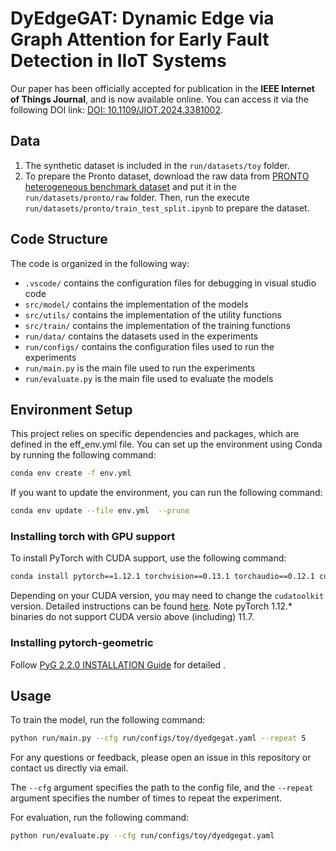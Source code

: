 # DyEdgeGAT: Dynamic Edge via Graph Attention for Early Fault Detection in IIoT Systems

Our paper has been officially accepted for publication in the **IEEE Internet of Things Journal**, and is now available online. You can access it via the following DOI link: [DOI: 10.1109/JIOT.2024.3381002](https://doi.org/10.1109/JIOT.2024.3381002).

## Data
1. The synthetic dataset is included in the `run/datasets/toy` folder.
2. To prepare the Pronto dataset, download the raw data from [PRONTO heterogeneous benchmark dataset](https://zenodo.org/records/1341583) and put it in the `run/datasets/pronto/raw` folder. Then, run the execute `run/datasets/pronto/train_test_split.ipynb` to prepare the dataset.

## Code Structure
The code is organized in the following way:
- `.vscode/` contains the configuration files for debugging in visual studio code
- `src/model/` contains the implementation of the models
- `src/utils/` contains the implementation of the utility functions
- `src/train/` contains the implementation of the training functions
- `run/data/` contains the datasets used in the experiments
- `run/configs/` contains the configuration files used to run the experiments
- `run/main.py` is the main file used to run the experiments
- `run/evaluate.py` is the main file used to evaluate the models

## Environment Setup
This project relies on specific dependencies and packages, which are defined in the eff_env.yml file. You can set up the environment using Conda by running the following command:

```bash
conda env create -f env.yml
```

If you want to update the environment, you can run the following command:

```bash 
conda env update --file env.yml  --prune
```

### Installing torch with GPU support
To install PyTorch with CUDA support, use the following command:

```bash 
conda install pytorch==1.12.1 torchvision==0.13.1 torchaudio==0.12.1 cudatoolkit=10.2 -c pytorch
```

Depending on your CUDA version, you may need to change the `cudatoolkit` version.
Detailed instructions can be found [here](https://pytorch.org/get-started/previous-versions/).
Note pyTorch 1.12.* binaries do not support CUDA versio above (including) 11.7.


### Installing pytorch-geometric
Follow [PyG 2.2.0 INSTALLATION Guide](https://pytorch-geometric.readthedocs.io/en/2.2.0/notes/installation.html) for detailed .


## Usage
To train the model, run the following command:

```bash 
python run/main.py --cfg run/configs/toy/dyedgegat.yaml --repeat 5
```

For any questions or feedback, please open an issue in this repository or contact us directly via email.

The `--cfg` argument specifies the path to the config file, and the `--repeat` argument specifies the number of times to repeat the experiment.

For evaluation, run the following command:

```bash
python run/evaluate.py --cfg run/configs/toy/dyedgegat.yaml 
```
